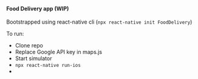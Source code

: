#### Food Delivery app (WIP)

Bootstrapped using react-native cli (`npx react-native init FoodDelivery`)

To run: 
* Clone repo
* Replace Google API key in maps.js
* Start simulator
* `npx react-native run-ios`
* 
